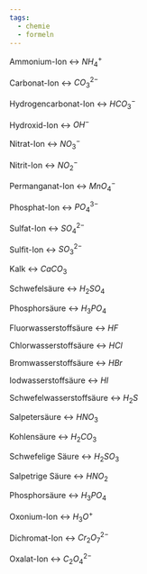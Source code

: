 ```yaml
---
tags:
  - chemie
  - formeln
---
```

Ammonium-Ion <-> $NH_4^+$
<!--SR:!2024-09-14,57,318!2024-09-05,46,300-->

Carbonat-Ion <-> $CO_3^{2-}$
<!--SR:!2024-08-29,39,306!2024-08-21,33,263-->

Hydrogencarbonat-Ion <-> $HCO_3^-$
<!--SR:!2024-11-12,90,280!2024-08-18,10,214-->
Hydroxid-Ion <-> $OH^-$
<!--SR:!2024-08-18,32,286!2024-08-22,37,294-->

Nitrat-Ion <-> $NO_3^-$
<!--SR:!2024-08-25,40,294!2024-10-16,73,286-->

Nitrit-Ion <-> $NO_2^-$
<!--SR:!2024-08-24,36,283!2024-08-26,41,294-->

Permanganat-Ion <-> $MnO_4^-$
<!--SR:!2024-08-30,44,294!2024-09-01,42,300-->

Phosphat-Ion <-> $PO_4^{3-}$
<!--SR:!2024-09-10,50,300!2024-09-04,45,283-->

Sulfat-Ion <-> $SO_4^{2-}$
<!--SR:!2024-08-21,34,263!2024-09-03,43,306-->

Sulfit-Ion <-> $SO_3^{2-}$
<!--SR:!2024-09-08,48,300!2024-08-21,37,294-->

Kalk <-> $CaCO_3$
<!--SR:!2024-08-22,32,280!2024-10-14,73,283-->

Schwefelsäure <-> $H_2SO_4$
<!--SR:!2024-11-07,88,274!2024-08-28,37,263-->

Phosphorsäure <-> $H_3PO_4$
<!--SR:!2024-08-27,37,266!2024-10-30,83,306-->

Fluorwasserstoffsäure <-> $HF$
<!--SR:!2024-09-09,49,300!2024-12-11,117,303-->


Chlorwasserstoffsäure <-> $HCl$
<!--SR:!2024-08-19,32,283!2024-09-09,31,274-->

Bromwasserstoffsäure <-> $HBr$
<!--SR:!2024-09-02,43,300!2024-08-31,45,294-->

Iodwasserstoffsäure <-> $HI$
<!--SR:!2024-08-25,38,299!2024-08-26,38,300-->

Schwefelwasserstoffsäure <-> $H_2S$
<!--SR:!2024-08-29,39,306!2024-08-20,32,279-->

Salpetersäure <-> $HNO_3$
<!--SR:!2024-12-02,108,299!2024-08-17,21,280-->

Kohlensäure <-> $H_2CO_3$
<!--SR:!2024-08-29,41,300!2024-09-02,17,263-->

Schwefelige Säure <-> $H_2SO_3$
<!--SR:!2024-09-06,27,274!2024-08-24,16,223-->

Salpetrige Säure <-> $HNO_2$
<!--SR:!2024-08-22,30,266!2024-10-12,65,254-->

Phosphorsäure <-> $H_3PO_4$
<!--SR:!2024-11-02,86,283!2024-08-18,28,260-->

Oxonium-Ion <-> $H_3O^+$
<!--SR:!2024-09-13,50,306!2024-11-24,102,283-->

Dichromat-Ion <-> $Cr_2O_7^{2-}$
<!--SR:!2024-09-17,40,263!2024-10-01,64,294-->

Oxalat-Ion <-> $C_2O_4^{2-}$
<!--SR:!2024-09-14,51,306!2024-08-17,30,263-->

